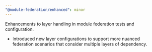 ```yaml
---
"@module-federation/enhanced": minor
---
```


Enhancements to layer handling in module federation tests and configuration.

- Introduced new layer configurations to support more nuanced federation scenarios that consider multiple layers of dependency.

